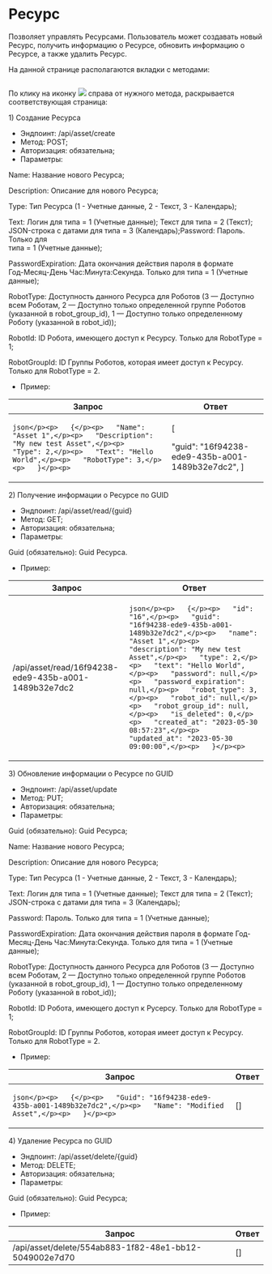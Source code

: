# Ресурс

Позволяет управлять Ресурсами. Пользователь может создавать новый Ресурс, получить информацию о Ресурсе, обновить информацию о Ресурсе, а также удалить Ресурс.

На данной странице располагаются вкладки с методами:

<figure><img src="https://lh7-rt.googleusercontent.com/docsz/AD_4nXfeOgUnVeDEev91m79iE_WINnEda6Atp9XOKs3eZ5SXmpaNqGVudIEqk3j0XHz7QNgaHQqO7WUaOlKKuc6grvb1VghCBY0q1KskbfFZ2HAVc_ug18EbOed0RrNRvd4-c7Pn6LBc9w?key=o0FHaGHt8wdv-FpDKfCXmTRa" alt=""><figcaption></figcaption></figure>

По клику на иконку ![](https://lh7-rt.googleusercontent.com/docsz/AD_4nXdLSwPtQVC_CWGdJC5sEIG5IjqYoWO9lCnhZ0CxghJ7fnAhGpOJAOU_9RG0IbhEXrTZ01b-i7_bQZY8w6XyFfuoFjSweEl4P5YaE-KaYeqgqS6Af9ZW46VoBYYf67s1cHfEzyzA_A?key=o0FHaGHt8wdv-FpDKfCXmTRa) справа от нужного метода, раскрывается соответствующая страница:

1\) Создание Ресурса

* Эндпоинт: /api/asset/create
* Метод: POST;
* Авторизация: обязательна;
* Параметры:

Name: Название нового Ресурса;

Description: Описание для нового Ресурса;

Type: Тип Ресурса (1 - Учетные данные, 2 - Текст, 3 - Календарь);

Text: Логин для типа = 1 (Учетные данные); Текст для типа = 2 (Текст); JSON-строка с датами для типа = 3 (Календарь);Password: Пароль. Только для\
типа = 1 (Учетные данные);

PasswordExpiration: Дата окончания действия пароля в формате\
Год-Месяц-День Час:Минута:Секунда. Только для типа = 1 (Учетные данные);

RobotType: Доступность данного Ресурса для Роботов (3 — Доступно всем Роботам, 2 — Доступно только определенной группе Роботов (указанной в robot\_group\_id), 1 — Доступно только определенному Роботу (указанной в robot\_id));

RobotId: ID Робота, имеющего доступ к Ресурсу. Только для RobotType = 1;

RobotGroupId: ID Группы Роботов, которая имеет доступ к Ресурсу. Только для RobotType = 2.

* Пример:

| Запрос                                                                                                                                                                                                  | Ответ                                                                   |
| ------------------------------------------------------------------------------------------------------------------------------------------------------------------------------------------------------- | ----------------------------------------------------------------------- |
| <p>```json</p><p>   {</p><p>   "Name": "Asset 1",</p><p>   "Description": "My new test Asset",</p><p>   "Type": 2,</p><p>   "Text": "Hello World",</p><p>   "RobotType": 3,</p><p>   }</p><p>   ```</p> | <p>  [</p><p>   "guid": "16f94238-ede9-435b-a001-1489b32e7dc2",  ] </p> |

2\) Получение информации о Ресурсе по GUID

* Эндпоинт: /api/asset/read/{guid}
* Метод: GET;
* Авторизация: обязательна;
* Параметры:

Guid (обязательно): Guid Ресурса.

* Пример:

| Запрос                                                | Ответ                                                                                                                                                                                                                                                                                                                                                                                                                                                                                                                                     |
| ----------------------------------------------------- | ----------------------------------------------------------------------------------------------------------------------------------------------------------------------------------------------------------------------------------------------------------------------------------------------------------------------------------------------------------------------------------------------------------------------------------------------------------------------------------------------------------------------------------------- |
| /api/asset/read/16f94238-ede9-435b-a001-1489b32e7dc2  | <p>```json</p><p>   {</p><p>   "id": "16",</p><p>   "guid": "16f94238-ede9-435b-a001-1489b32e7dc2",</p><p>   "name": "Asset 1",</p><p>   "description": "My new test Asset",</p><p>   "type": 2,</p><p>   "text": "Hello World",</p><p>   "password": null,</p><p>   "password_expiration": null,</p><p>   "robot_type": 3,</p><p>   "robot_id": null,</p><p>   "robot_group_id": null,</p><p>   "is_deleted": 0,</p><p>   "created_at": "2023-05-30 08:57:23",</p><p>   "updated_at": "2023-05-30 09:00:00",</p><p>   }</p><p>   ```</p> |

3\) Обновление информации о Ресурсе по GUID

* Эндпоинт: /api/asset/update&#x20;
* Метод: PUT;
* Авторизация: обязательна;
* Параметры:

Guid (обязательно): Guid Ресурса;

Name: Название нового Ресурса;

Description: Описание для нового Ресурса;

Type: Тип Ресурса (1 - Учетные данные, 2 - Текст, 3 - Календарь);

Text: Логин для типа = 1 (Учетные данные); Текст для типа = 2 (Текст); JSON-строка с датами для типа = 3 (Календарь);

Password: Пароль. Только для типа = 1 (Учетные данные);

PasswordExpiration: Дата окончания действия пароля в формате Год-Месяц-День Час:Минута:Секунда. Только для типа = 1 (Учетные данные);

RobotType: Доступность данного Ресурса для Роботов (3 — Доступно всем Роботам, 2 — Доступно только определенной группе Роботов (указанной в robot\_group\_id), 1 — Доступно только определенному Роботу (указанной в robot\_id));

RobotId: ID Робота, имеющего доступ к Русерсу. Только для RobotType = 1;

RobotGroupId: ID Группы Роботов, которая имеет доступ к Ресурсу. Только для RobotType = 2.

* Пример:

| Запрос                                                                                                                                        | Ответ  |
| --------------------------------------------------------------------------------------------------------------------------------------------- | ------ |
| <p>```json</p><p>   {</p><p>   "Guid": "16f94238-ede9-435b-a001-1489b32e7dc2",</p><p>   "Name": "Modified Asset",</p><p>   }</p><p>   ```</p> |   \[]  |

4\) Удаление Ресурса по GUID

* Эндпоинт: /api/asset/delete/{guid}&#x20;
* Метод: DELETE;
* Авторизация: обязательна;
* Параметры:

Guid (обязательно): Guid Ресурса;

* Пример:

| Запрос                                                  | Ответ  |
| ------------------------------------------------------- | ------ |
| /api/asset/delete/554ab883-1f82-48e1-bb12-5049002e7d70  |   \[]  |
